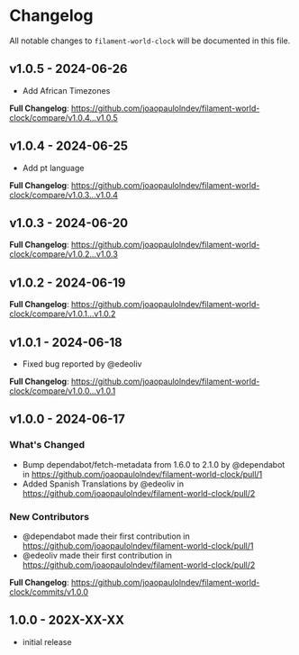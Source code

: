 # Changelog

All notable changes to `filament-world-clock` will be documented in this file.

## v1.0.5 - 2024-06-26

- Add African Timezones

**Full Changelog**: https://github.com/joaopaulolndev/filament-world-clock/compare/v1.0.4...v1.0.5

## v1.0.4 - 2024-06-25

- Add pt language

**Full Changelog**: https://github.com/joaopaulolndev/filament-world-clock/compare/v1.0.3...v1.0.4

## v1.0.3 - 2024-06-20

**Full Changelog**: https://github.com/joaopaulolndev/filament-world-clock/compare/v1.0.2...v1.0.3

## v1.0.2 - 2024-06-19

**Full Changelog**: https://github.com/joaopaulolndev/filament-world-clock/compare/v1.0.1...v1.0.2

## v1.0.1 - 2024-06-18

- Fixed bug reported by @edeoliv

**Full Changelog**: https://github.com/joaopaulolndev/filament-world-clock/compare/v1.0.0...v1.0.1

## v1.0.0 - 2024-06-17

### What's Changed

* Bump dependabot/fetch-metadata from 1.6.0 to 2.1.0 by @dependabot in https://github.com/joaopaulolndev/filament-world-clock/pull/1
* Added Spanish Translations by @edeoliv in https://github.com/joaopaulolndev/filament-world-clock/pull/2

### New Contributors

* @dependabot made their first contribution in https://github.com/joaopaulolndev/filament-world-clock/pull/1
* @edeoliv made their first contribution in https://github.com/joaopaulolndev/filament-world-clock/pull/2

**Full Changelog**: https://github.com/joaopaulolndev/filament-world-clock/commits/v1.0.0

## 1.0.0 - 202X-XX-XX

- initial release

